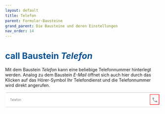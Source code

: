 ```yaml
---
layout: default
title: Telefon
parent: Formular-Bausteine
grand_parent: Die Bausteine und deren Einstellungen
nav_order: 14
---
```


# <span style="color:#0b5394"><span class="material-icons">call</span> **Baustein *Telefon***</span>

Mit dem Baustein *Telefon* kann eine beliebige Telefonnummer hinterlegt werden. Analog zu dem Baustein *E-Mail*
öffnet sich auch hier durch das Klicken auf das Hörer-Symbol Ihr Telefondienst und die Telefonnummer wird direkt
angerufen.

![telephone](\assets\record-spec-settings\1telephone.png "telephone")